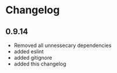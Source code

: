 # Changelog

## 0.9.14
- Removed all unnessecary dependencies
- added eslint
- added gitignore
- added this changelog